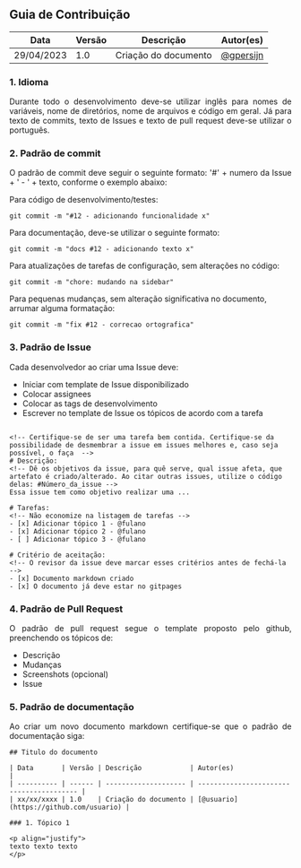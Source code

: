 ## Guia de Contribuição

| Data       | Versão | Descrição            | Autor(es)                                |
| ---------- | ------ | -------------------- | ---------------------------------------- |
| 29/04/2023 | 1.0    | Criação do documento | [@gpersijn](https://github.com/gpersijn) |

### 1. Idioma

<p align="justify">
Durante todo o desenvolvimento deve-se utilizar inglês para nomes de variáveis, nome de diretórios, nome de arquivos e código em geral. Já para texto de commits, texto de Issues e texto de pull request deve-se utilizar o português.</p>

### 2. Padrão de commit

<p align="justify">
O padrão de commit deve seguir o seguinte formato: '#' + numero da Issue + ' - ' + texto, conforme o exemplo abaixo:</p>

Para código de desenvolvimento/testes:

```
git commit -m "#12 - adicionando funcionalidade x"
```

Para documentação, deve-se utilizar o seguinte formato:

```
git commit -m "docs #12 - adicionando texto x"
```

Para atualizações de tarefas de configuração, sem alterações no código:

```
git commit -m "chore: mudando na sidebar"
```

Para pequenas mudanças, sem alteração significativa no documento, arrumar alguma formatação:

```
git commit -m "fix #12 - correcao ortografica"
```

### 3. Padrão de Issue

Cada desenvolvedor ao criar uma Issue deve:

- Iniciar com template de Issue disponibilizado
- Colocar assignees
- Colocar as tags de desenvolvimento
- Escrever no template de Issue os tópicos de acordo com a tarefa

```

<!-- Certifique-se de ser uma tarefa bem contida. Certifique-se da possibilidade de desmembrar a issue em issues melhores e, caso seja possível, o faça  -->
# Descrição:
<!-- Dê os objetivos da issue, para quê serve, qual issue afeta, que artefato é criado/alterado. Ao citar outras issues, utilize o código delas: #Número_da_issue -->
Essa issue tem como objetivo realizar uma ...

# Tarefas:
<!-- Não economize na listagem de tarefas -->
- [x] Adicionar tópico 1 - @fulano
- [x] Adicionar tópico 2 - @fulano
- [ ] Adicionar tópico 3 - @fulano

# Critério de aceitação:
<!-- O revisor da issue deve marcar esses critérios antes de fechá-la -->
- [x] Documento markdown criado
- [x] O documento já deve estar no gitpages

```

### 4. Padrão de Pull Request

<p align="justify">
O padrão de pull request segue o template proposto pelo github, preenchendo os tópicos de:</p>

- Descrição
- Mudanças
- Screenshots (opcional)
- Issue

### 5. Padrão de documentação

<p align="justify">
Ao criar um novo documento markdown certifique-se que o padrão de documentação siga:

```
## Titulo do documento

| Data       | Versão | Descrição            | Autor(es)                                |
| ---------- | ------ | -------------------- | ---------------------------------------- |
| xx/xx/xxxx | 1.0    | Criação do documento | [@usuario](https://github.com/usuario) |

### 1. Tópico 1

<p align="justify">
texto texto texto
</p>

```
